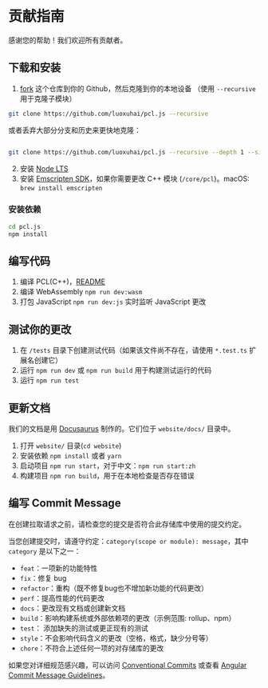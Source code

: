# 贡献指南

感谢您的帮助！我们欢迎所有贡献者。

## 下载和安装

1. [fork](https://docs.github.com/cn/get-started/quickstart/fork-a-repo#forking-a-repository) 这个仓库到你的 Github，然后克隆到你的本地设备 （使用 `--recursive` 用于克隆子模块）

```bash
git clone https://github.com/luoxuhai/pcl.js --recursive
```

或者丢弃大部分分支和历史来更快地克隆：
```bash

git clone https://github.com/luoxuhai/pcl.js --recursive --depth 1 --single-branch --branch master
```

2. 安装 [Node LTS](https://nodejs.org/en/download/)
3. 安装 [Emscripten SDK](https://emscripten.org/docs/getting_started/downloadshtml#installation-instructions-using-the-emsdk-recommended)，如果你需要更改 C++ 模块 (`/core/pcl`)。macOS: `brew install emscripten`

### 安装依赖

```bash
cd pcl.js
npm install
```

## 编写代码

1. 编译 PCL(C++)，[README](https://github.com/luoxuhai/pcl/tree/wasm/wasm/README.md)
2. 编译 WebAssembly `npm run dev:wasm`
3. 打包 JavaScript `npm run dev:js` 实时监听 JavaScript 更改 

## 测试你的更改

1. 在 `/tests` 目录下创建测试代码（如果该文件尚不存在，请使用 `*.test.ts` 扩展名创建它）
2. 运行 `npm run dev` 或 `npm run build` 用于构建测试运行的代码
3. 运行 `npm run test`

## 更新文档

我们的文档是用 [Docusaurus](https://docusaurus.io/) 制作的。它们位于 `website/docs/` 目录中。

1. 打开 `website/` 目录(`cd website`)
1. 安装依赖 `npm install` 或者 `yarn`
2. 启动项目 `npm run start`，对于中文：`npm run start:zh`
3. 构建项目 `npm run build`，用于在本地检查是否存在错误

## 编写 Commit Message

在创建拉取请求之前，请检查您的提交是否符合此存储库中使用的提交约定。

当您创建提交时，请遵守约定：`category(scope or module): message`，其中 `category` 是以下之一：

-  `feat`：一项新的功能特性
-  `fix`：修复 bug
-  `refactor`：重构（既不修复bug也不增加新功能的代码更改）
-  `perf`：提高性能的代码更改
-  `docs`：更改现有文档或创建新文档
-  `build`：影响构建系统或外部依赖项的更改（示例范围: rollup、npm）
-  `test`： 添加缺失的测试或更正现有的测试
-  `style`：不会影响代码含义的更改（空格，格式，缺少分号等）
-  `chore`：不符合上述任何一项的对存储库的更改

如果您对详细规范感兴趣，可以访问 [Conventional Commits](https://www.conventionalcommits.or) 或查看 [Angular Commit Message Guidelines](https://github.com/angular/angular/blob/22b96b9/CONTRIBUTING.md#-commit-message-guidelines)。